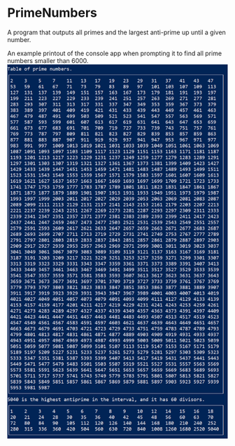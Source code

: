 # PrimeNumbers
A program that outputs all primes and the largest anti-prime up until a given number.
 
 An example printout of the console app when prompting it to find all prime numbers smaller than 6000.  
![alt text](https://github.com/DukiMy/PrimeNumbers/blob/main/Output_image/Screenshot%202022-04-18%20152828.png?raw=true)
